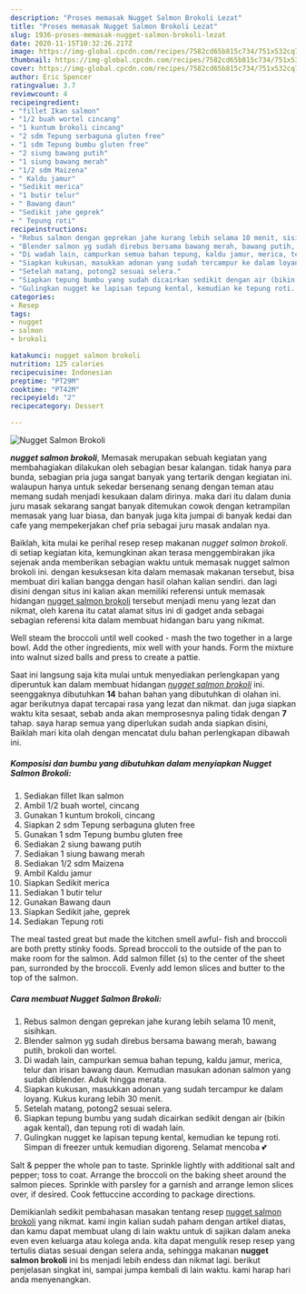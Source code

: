 ```yaml
---
description: "Proses memasak Nugget Salmon Brokoli Lezat"
title: "Proses memasak Nugget Salmon Brokoli Lezat"
slug: 1936-proses-memasak-nugget-salmon-brokoli-lezat
date: 2020-11-15T10:32:26.217Z
image: https://img-global.cpcdn.com/recipes/7582cd65b815c734/751x532cq70/nugget-salmon-brokoli-foto-resep-utama.jpg
thumbnail: https://img-global.cpcdn.com/recipes/7582cd65b815c734/751x532cq70/nugget-salmon-brokoli-foto-resep-utama.jpg
cover: https://img-global.cpcdn.com/recipes/7582cd65b815c734/751x532cq70/nugget-salmon-brokoli-foto-resep-utama.jpg
author: Eric Spencer
ratingvalue: 3.7
reviewcount: 4
recipeingredient:
- "fillet Ikan salmon"
- "1/2 buah wortel cincang"
- "1 kuntum brokoli cincang"
- "2 sdm Tepung serbaguna gluten free"
- "1 sdm Tepung bumbu gluten free"
- "2 siung bawang putih"
- "1 siung bawang merah"
- "1/2 sdm Maizena"
- " Kaldu jamur"
- "Sedikit merica"
- "1 butir telur"
- " Bawang daun"
- "Sedikit jahe geprek"
- " Tepung roti"
recipeinstructions:
- "Rebus salmon dengan geprekan jahe kurang lebih selama 10 menit, sisihkan."
- "Blender salmon yg sudah direbus bersama bawang merah, bawang putih, brokoli dan wortel."
- "Di wadah lain, campurkan semua bahan tepung, kaldu jamur, merica, telur dan irisan bawang daun. Kemudian masukan adonan salmon yang sudah diblender. Aduk hingga merata."
- "Siapkan kukusan, masukkan adonan yang sudah tercampur ke dalam loyang. Kukus kurang lebih 30 menit."
- "Setelah matang, potong2 sesuai selera."
- "Siapkan tepung bumbu yang sudah dicairkan sedikit dengan air (bikin agak kental), dan tepung roti di wadah lain."
- "Gulingkan nugget ke lapisan tepung kental, kemudian ke tepung roti. Simpan di freezer untuk kemudian digoreng. Selamat mencoba 💕"
categories:
- Resep
tags:
- nugget
- salmon
- brokoli

katakunci: nugget salmon brokoli 
nutrition: 125 calories
recipecuisine: Indonesian
preptime: "PT29M"
cooktime: "PT42M"
recipeyield: "2"
recipecategory: Dessert

---
```



![Nugget Salmon Brokoli](https://img-global.cpcdn.com/recipes/7582cd65b815c734/751x532cq70/nugget-salmon-brokoli-foto-resep-utama.jpg)

<b><i>nugget salmon brokoli</i></b>, Memasak merupakan sebuah kegiatan yang membahagiakan dilakukan oleh sebagian besar kalangan. tidak hanya para bunda, sebagian pria juga sangat banyak yang tertarik dengan kegiatan ini. walaupun hanya untuk sekedar bersenang senang dengan teman atau memang sudah menjadi kesukaan dalam dirinya. maka dari itu dalam dunia juru masak sekarang sangat banyak ditemukan cowok dengan ketrampilan memasak yang luar biasa, dan banyak juga kita jumpai di banyak kedai dan cafe yang mempekerjakan chef pria sebagai juru masak andalan nya.

Baiklah, kita mulai ke perihal resep resep makanan <i>nugget salmon brokoli</i>. di setiap kegiatan kita, kemungkinan akan terasa menggembirakan jika sejenak anda memberikan sebagian waktu untuk memasak nugget salmon brokoli ini. dengan kesuksesan kita dalam memasak makanan tersebut, bisa membuat diri kalian bangga dengan hasil olahan kalian sendiri. dan lagi disini dengan situs ini kalian akan memiliki referensi untuk memasak hidangan <u>nugget salmon brokoli</u> tersebut menjadi menu yang lezat dan nikmat, oleh karena itu catat alamat situs ini di gadget anda sebagai sebagian referensi kita dalam membuat hidangan baru yang nikmat.

Well steam the broccoli until well cooked - mash the two together in a large bowl. Add the other ingredients, mix well with your hands. Form the mixture into walnut sized balls and press to create a pattie.


Saat ini langsung saja kita mulai untuk menyediakan perlengkapan yang diperuntuk kan dalam membuat hidangan <u><i>nugget salmon brokoli</i></u> ini. seenggaknya dibutuhkan <b>14</b> bahan bahan yang dibutuhkan di olahan ini. agar berikutnya dapat tercapai rasa yang lezat dan nikmat. dan juga siapkan waktu kita sesaat, sebab anda akan memprosesnya paling tidak dengan <b>7</b> tahap. saya harap semua yang diperlukan sudah anda siapkan disini, Baiklah mari kita olah dengan mencatat dulu bahan perlengkapan dibawah ini.

<!--inarticleads1-->

##### Komposisi dan bumbu yang dibutuhkan dalam menyiapkan Nugget Salmon Brokoli:

1. Sediakan fillet Ikan salmon
1. Ambil 1/2 buah wortel, cincang
1. Gunakan 1 kuntum brokoli, cincang
1. Siapkan 2 sdm Tepung serbaguna gluten free
1. Gunakan 1 sdm Tepung bumbu gluten free
1. Sediakan 2 siung bawang putih
1. Sediakan 1 siung bawang merah
1. Sediakan 1/2 sdm Maizena
1. Ambil  Kaldu jamur
1. Siapkan Sedikit merica
1. Sediakan 1 butir telur
1. Gunakan  Bawang daun
1. Siapkan Sedikit jahe, geprek
1. Sediakan  Tepung roti


The meal tasted great but made the kitchen smell awful- fish and broccoli are both pretty stinky foods. Spread broccoli to the outside of the pan to make room for the salmon. Add salmon fillet (s) to the center of the sheet pan, surronded by the broccoli. Evenly add lemon slices and butter to the top of the salmon. 

<!--inarticleads2-->

##### Cara membuat Nugget Salmon Brokoli:

1. Rebus salmon dengan geprekan jahe kurang lebih selama 10 menit, sisihkan.
1. Blender salmon yg sudah direbus bersama bawang merah, bawang putih, brokoli dan wortel.
1. Di wadah lain, campurkan semua bahan tepung, kaldu jamur, merica, telur dan irisan bawang daun. Kemudian masukan adonan salmon yang sudah diblender. Aduk hingga merata.
1. Siapkan kukusan, masukkan adonan yang sudah tercampur ke dalam loyang. Kukus kurang lebih 30 menit.
1. Setelah matang, potong2 sesuai selera.
1. Siapkan tepung bumbu yang sudah dicairkan sedikit dengan air (bikin agak kental), dan tepung roti di wadah lain.
1. Gulingkan nugget ke lapisan tepung kental, kemudian ke tepung roti. Simpan di freezer untuk kemudian digoreng. Selamat mencoba 💕


Salt &amp; pepper the whole pan to taste. Sprinkle lightly with additional salt and pepper; toss to coat. Arrange the broccoli on the baking sheet around the salmon pieces. Sprinkle with parsley for a garnish and arrange lemon slices over, if desired. Cook fettuccine according to package directions. 

Demikianlah sedikit pembahasan masakan tentang resep <u>nugget salmon brokoli</u> yang nikmat. kami ingin kalian sudah paham dengan artikel diatas, dan kamu dapat membuat ulang di lain waktu untuk di sajikan dalam aneka even even keluarga atau kolega anda. kita dapat mengulik resep resep yang tertulis diatas sesuai dengan selera anda, sehingga makanan <b>nugget salmon brokoli</b> ini bs menjadi lebih endess dan nikmat lagi. berikut penjelasan singkat ini, sampai jumpa kembali di lain waktu. kami harap hari anda menyenangkan.
